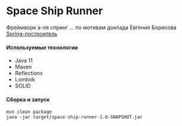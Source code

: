 # Space Ship Runner

Фреймворк а-ля спринг ... по мотивам доклада Евгения Борисова [Spring-построитель](https://www.youtube.com/watch?v=rd6wxPzXQvo) 

#### Используемые технологии
* Java 11
* Maven
* Reflections
* Lombok
* SOLID

#### Сборка и запуск
```
mvn clean package
java -jar target/space-ship-runner-1.0-SNAPSHOT.jar
```